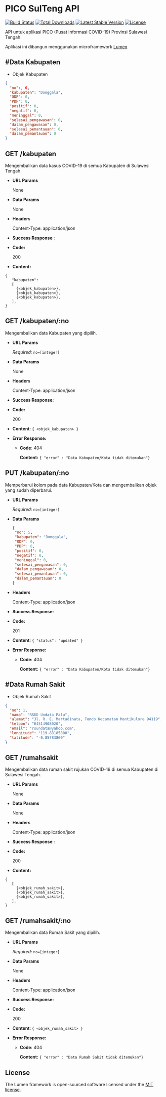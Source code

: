# PICO SulTeng API
[![Build Status](https://travis-ci.org/laravel/lumen-framework.svg)](https://travis-ci.org/laravel/lumen-framework)
[![Total Downloads](https://poser.pugx.org/laravel/lumen-framework/d/total.svg)](https://packagist.org/packages/laravel/lumen-framework)
[![Latest Stable Version](https://poser.pugx.org/laravel/lumen-framework/v/stable.svg)](https://packagist.org/packages/laravel/lumen-framework)
[![License](https://poser.pugx.org/laravel/lumen-framework/license.svg)](https://packagist.org/packages/laravel/lumen-framework)

API untuk aplikasi PICO (Pusat Informasi COVID-19) Provinsi Sulawesi Tengah. 

Aplikasi ini dibangun menggunakan microframework [Lumen](https://lumen.laravel.com/)

## #Data Kabupaten

* Objek Kabupaten

```json
{
  "no":, 0,
  "kabupaten": "Donggala",
  "ODP": 0,
  "PDP": 0,
  "positif": 0,
  "negatif": 0,
  "meninggal": 0,
  "selesai_pengawasan": 0,
  "dalam_pengawasan": 0,
  "selesai_pemantauan": 0,
  "dalam_pemantauan": 0
}
```

**GET /kabupaten**
----
Mengembalikan data kasus COVID-19 di semua Kabupaten di Sulawesi Tengah.

- **URL Params**
  
  None
- **Data Params**
  
   None

- **Headers**

  Content-Type: application/json

- **Success Response :**
- **Code:**
    
  200
- **Content:**

```
{
   "kabupaten": 
   [
     {<objek_kabupaten>},
     {<objek_kabupaten>},
     {<objek_kabupaten>},
   ],
}
```

**GET /kabupaten/:no**
----

Mengembalikan data Kabupaten yang dipilih.

- **URL Params**
  
  *Required:* `no=[integer]`

- **Data Params**
  
  None

- **Headers**

  Content-Type: application/json

- **Success Response:**
- **Code:** 
  
  200
- **Content**: `{ <objek_kabupaten> }`

- **Error Response:**
  - **Code:** 404

    **Content:**  ``{ "error" : "Data Kabupaten/Kota tidak ditemukan"}``


**PUT /kabupaten/:no**
----
Memperbarui kolom pada data Kabupaten/Kota dan mengembalikan objek yang sudah diperbarui.

- **URL Params**
  
  *Required:* `no=[integer]`
- **Data Params**
  
  ```json
  {
   "no": 5,
   "kabupaten": "Donggala",
   "ODP": 0,
   "PDP": 0,
   "positif": 0,
   "negatif": 0,
   "meninggal": 0,
   "selesai_pengawasan": 0,
   "dalam_pengawasan": 0,
   "selesai_pemantauan": 0,
   "dalam_pemantauan": 0
  }
  ```

- **Headers**

  Content-Type: application/json

- **Success Response:**
- **Code:** 
  
  201
- **Content**: `{ "status": "updated" }`

- **Error Response:**
  - **Code:** 404

    **Content:**  ``{ "error" : "Data Kabupaten/Kota tidak ditemukan"}``

## #Data Rumah Sakit

* Objek Rumah Sakit

```json
{
  "no": 1,
  "nama": "RSUD Undata Palu",
  "alamat": "Jl. R. E. Martadinata, Tondo Kecamatan Mantikulore 94119",
  "telpon": "04514908020",
  "email": "rsundata@yahoo.com",
  "longitude": "119.88185800",
  "latitude": "-0.85783860"
}
```

**GET /rumahsakit**
----
Mengembalikan data rumah sakit rujukan COVID-19 di semua Kabupaten di Sulawesi Tengah.

- **URL Params**
  
  None
  
- **Data Params**
  
   None

- **Headers**

  Content-Type: application/json

- **Success Response :**
- **Code:**

  200
- **Content:**

```
{
   [
     {<objek_rumah_sakit>},
     {<objek_rumah_sakit>},
     {<objek_rumah_sakit>},
   ],
}
```

**GET /rumahsakit/:no**
----

Mengembalikan data Rumah Sakit yang dipilih.

- **URL Params**
  
  *Required:* `no=[integer]`

- **Data Params**
  
  None

- **Headers**

  Content-Type: application/json

- **Success Response:**
- **Code:** 
  
  200
- **Content**: `{ <objek_rumah_sakit> }`

- **Error Response:**
  - **Code:** 404

    **Content:**  ``{ "error" : "Data Rumah Sakit tidak ditemukan"}``

## License

The Lumen framework is open-sourced software licensed under the [MIT license](https://opensource.org/licenses/MIT).
